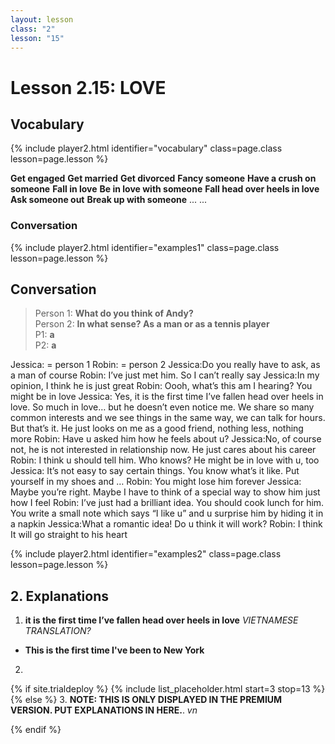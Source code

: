 ```yaml
---
layout: lesson
class: "2"
lesson: "15"
---
```



# Lesson 2.15: LOVE 


## Vocabulary 
{% include player2.html identifier="vocabulary" class=page.class lesson=page.lesson %}

**Get engaged** 
**Get married** 
**Get divorced**
**Fancy someone**
**Have a crush on someone**
**Fall in love**
**Be in love with someone**
**Fall head over heels in love**
**Ask someone out**
**Break up with someone**
...
...


### Conversation




{% include player2.html identifier="examples1" class=page.class lesson=page.lesson %}

## Conversation

> Person 1: **What do you think of Andy?**     
> Person 2: **In what sense? As a man or as a tennis player**  
> P1: **a**  
> P2: **a**  


Jessica: = person 1 
Robin: = person 2
Jessica:Do you really have to ask, as a man of course
Robin: I’ve just met him. So I can’t really say
Jessica:In my opinion, I think he is just great
Robin: Oooh, what’s this am I hearing? You might be in love
Jessica: Yes, it is the first time I’ve fallen head over heels in love. So much in love… but he doesn’t even notice me. We share so many common interests and we see things in the same way, we can talk for hours. But that’s it. He just looks on me as a good friend, nothing less, nothing more
Robin: Have u asked him how he feels about u?
Jessica:No, of course not, he is not interested in relationship now. He just cares about his career
Robin: I think u should tell him. Who knows? He might be in love with u, too
Jessica: It’s not easy to say certain things. You know what’s it like. Put yourself in my shoes and …
Robin: You might lose him forever
Jessica: Maybe you’re right. Maybe I have to think of a special way to show him just how I feel 
Robin: I’ve just had a brilliant idea. You should cook lunch for him. You write a small note which says “I like u” and u surprise him by hiding it in a napkin 
Jessica:What a romantic idea! Do u think it will work?
Robin: I think It will go straight to his heart

{% include player2.html identifier="examples2" class=page.class lesson=page.lesson %}
## 2. Explanations

1. **it is the first time I’ve fallen head over heels in love**
*VIETNAMESE TRANSLATION?*  
- **This is the first time I've been to New York**


2. 



{% if site.trialdeploy %}
  {% include list_placeholder.html start=3 stop=13 %}
  {% else %}
3. **NOTE: THIS IS ONLY DISPLAYED IN THE PREMIUM VERSION. PUT EXPLANATIONS IN HERE.**.
*vn*

  {% endif %}